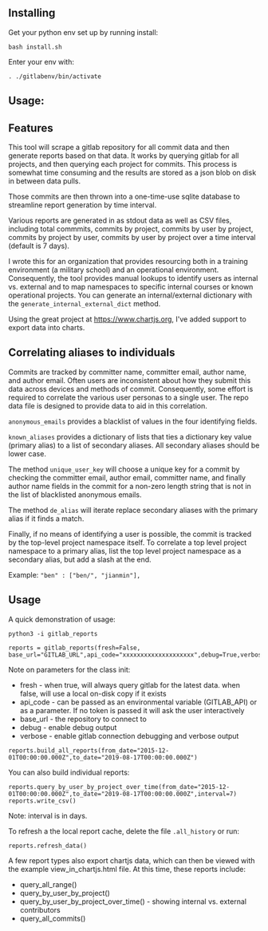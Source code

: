 ## Installing

Get your python env set up by running install:

```bash install.sh```

Enter your env with:

``` . ./gitlabenv/bin/activate ```

## Usage:

## Features

This tool will scrape a gitlab repository for all commit data and then generate reports based on that data. It works by querying gitlab for all projects, and then querying each project for commits. This process is somewhat time consuming and the results are stored as a json blob on disk in between data pulls.

Those commits are then thrown into a one-time-use sqlite database to streamline report generation by time interval.

Various reports are generated in as stdout data as well as CSV files, including total commmits, commits by project, commits by user by project, commits by project by user, commits by user by project over a time interval (default is 7 days).

I wrote this for an organization that provides resourcing both in a training environment (a military school) and an operational environment. Consequently, the tool provides manual lookups to identify users as internal vs. external and to map namespaces to specific internal courses or known operational projects. You can generate an internal/external dictionary with the ```generate_internal_external_dict``` method.

Using the great project at https://www.chartjs.org, I've added support to export data into charts.

## Correlating aliases to individuals

Commits are tracked by committer name, committer email, author name, and author email. Often users are inconsistent about how they submit this data across devices and methods of commit. Consequently, some effort is required to correlate the various user personas to a single user. The repo data file is designed to provide data to aid in this correlation.

```anonymous_emails``` provides a blacklist of values in the four identifying fields.

```known_aliases``` provides a dictionary of lists that ties a dictionary key value (primary alias) to a list of secondary aliases. All secondary aliases should be lower case.

The method ```unique_user_key``` will choose a unique key for a commit by checking the committer email, author email, committer name, and finally author name fields in the commit for a non-zero length string that is not in the list of blacklisted anonymous emails.

The method ```de_alias``` will iterate replace secondary aliases with the primary alias if it finds a match.

Finally, if no means of identifying a user is possible, the commit is tracked by the top-level project namespace itself. To correlate a top level project namespace to a primary alias, list the top level project namespace as a secondary alias, but add a slash at the end.

Example:
```"ben" : ["ben/", "jianmin"],```

## Usage

A quick demonstration of usage:

```
python3 -i gitlab_reports

reports = gitlab_reports(fresh=False,  base_url="GITLAB_URL",api_code="xxxxxxxxxxxxxxxxxxxx",debug=True,verbose=False)
```

Note on parameters for the class init:
* fresh - when true, will always query gitlab for the latest data. when false, will use a local on-disk copy if it exists
* api_code - can be passed as an environmental variable (GITLAB_API) or as a parameter. If no token is passed it will ask the user interactively
* base_url - the repository to connect to
* debug - enable debug output
* verbose - enable gitlab connection debugging and verbose output

```
reports.build_all_reports(from_date="2015-12-01T00:00:00.000Z",to_date="2019-08-17T00:00:00.000Z")
```

You can also build individual reports:

```
reports.query_by_user_by_project_over_time(from_date="2015-12-01T00:00:00.000Z",to_date="2019-08-17T00:00:00.000Z",interval=7)
reports.write_csv()
```

Note: interval is in days.

To refresh a the local report cache, delete the file ```.all_history``` or run:
```
reports.refresh_data()
```

A few report types also export chartjs data, which can then be viewed with the example view_in_chartjs.html file. At this time, these reports include:

* query_all_range()
* query_by_user_by_project()
* query_by_user_by_project_over_time() - showing internal vs. external contributors
* query_all_commits()
